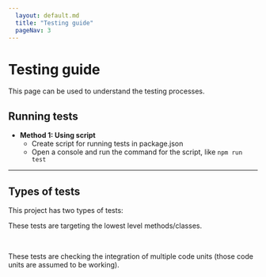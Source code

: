 ```yaml
---
  layout: default.md
  title: "Testing guide"
  pageNav: 3
---
```


# Testing guide

<box type="tip">
This page can be used to understand the testing processes.
</box>

## Running tests

* **Method 1: Using script**
  * Create script for running tests in package.json
  * Open a console and run the command for the script, like `npm run test`

--------------------------------------------------------------------------------------------------------------------

## Types of tests

This project has two types of tests:

<panel header="**1. Unit tests**">
<p>These tests are targeting the lowest level methods/classes.</p>
</panel>
<br>
<panel header="**2. Integration tests**">
<p>These tests are checking the integration of multiple code units (those code units are assumed to be working).</p>
</panel>
